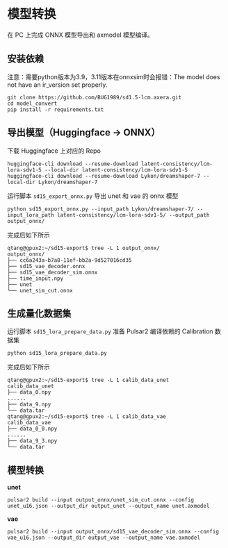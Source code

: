 # 模型转换

在 PC 上完成 ONNX 模型导出和 axmodel 模型编译。

## 安装依赖
注意：需要python版本为3.9，3.11版本在onnxsim时会报错：The model does not have an ir_version set properly.

```
git clone https://github.com/BUG1989/sd1.5-lcm.axera.git
cd model_convert
pip install -r requirements.txt
```

## 导出模型（Huggingface -> ONNX）

下载 Huggingface 上对应的 Repo
```
huggingface-cli download --resume-download latent-consistency/lcm-lora-sdv1-5 --local-dir latent-consistency/lcm-lora-sdv1-5
huggingface-cli download --resume-download Lykon/dreamshaper-7 --local-dir Lykon/dreamshaper-7
```

运行脚本 `sd15_export_onnx.py` 导出 unet 和 vae 的 onnx 模型
```
python sd15_export_onnx.py --input_path Lykon/dreamshaper-7/ --input_lora_path latent-consistency/lcm-lora-sdv1-5/ --output_path output_onnx/
```

完成后如下所示
```
qtang@gpux2:~/sd15-export$ tree -L 1 output_onnx/
output_onnx/
├── cc6a243a-b7a8-11ef-bb2a-9d527016cd35
├── sd15_vae_decoder.onnx
├── sd15_vae_decoder_sim.onnx
├── time_input.npy
├── unet
└── unet_sim_cut.onnx
```

## 生成量化数据集

运行脚本 `sd15_lora_prepare_data.py` 准备 Pulsar2 编译依赖的 Calibration 数据集
```
python sd15_lora_prepare_data.py
```

完成后如下所示
```
qtang@gpux2:~/sd15-export$ tree -L 1 calib_data_unet
calib_data_unet
├── data_0.npy
......
├── data_9.npy
└── data.tar
qtang@gpux2:~/sd15-export$ tree -L 1 calib_data_vae
calib_data_vae
├── data_0_0.npy
......
├── data_9_3.npy
└── data.tar
```

## 模型转换

**unet**
```
pulsar2 build --input output_onnx/unet_sim_cut.onnx --config unet_u16.json --output_dir output_unet --output_name unet.axmodel
```

**vae**
```
pulsar2 build --input output_onnx/sd15_vae_decoder_sim.onnx --config vae_u16.json --output_dir output_vae --output_name vae.axmodel
```

